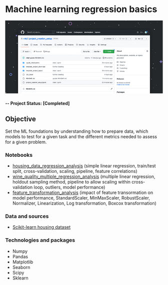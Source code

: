 # Machine learning regression basics

![alternative text](img/readme_image.jpg)

#### -- Project Status: [Completed]

## Objective
Set the ML foundations by understanding how to prepare data, which models to test for a given task and the different metrics needed to assess for a given problem.

### Notebooks
* [housing_data_regression_analysis](housing_data_regression_analysis.ipynb) (simple linear regression, train/test split, cross-validation, scaling, pipeline, feature correlations)
* [wine_quality_multiple_regression_analysis](wine_quality_multiple_regression_analysis.ipynb) (multiple linear regression, holdout sampling method, pipeline to allow scaling within cross-validation loop, outliers, model performance)
* [feature_transformation_analysis](feature_transformation_analysis.ipynb) (impact of feature transormation on model performance, StandardScaler, MinMaxScaler, RobustScaler, Normalizer, Linearization, Log transformation, Boxcox transformation)

### Data and sources
* [Scikit-learn housing dataset]([https://X](https://github.com/scikit-learn/scikit-learn/blob/main/sklearn/datasets/data/boston_house_prices.csv)https://github.com/scikit-learn/scikit-learn/blob/main/sklearn/datasets/data/boston_house_prices.csv)

### Technologies and packages
* Numpy
* Pandas
* Matplotlib
* Seaborn
* Scipy
* Sklearn
